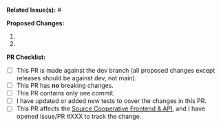 **Related Issue(s):** #


**Proposed Changes:**

1.
2.

**PR Checklist:**

- [ ] This PR is made against the dev branch (all proposed changes except releases should be against dev, not main).
- [ ] This PR has **no** breaking changes.
- [ ] This PR contains only one commit.
- [ ] I have updated or added new tests to cover the changes in this PR.
- [ ] This PR affects the [Source Cooperative Frontend & API](https://github.com/source-cooperative/source.coop),
      and I have opened issue/PR #XXX to track the change.
